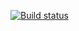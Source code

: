[![Build status](https://ci.appveyor.com/api/projects/status/w3989boy2tdlrsti?svg=true)](https://ci.appveyor.com/project/Vladimirodin/aqa-code)
